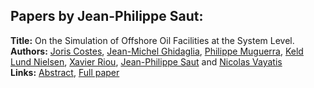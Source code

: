 <h2>Papers by Jean-Philippe Saut:</h2>
<p>
<b>Title:</b> On the Simulation of Offshore Oil Facilities at the System Level.<br />
<b>Authors:</b> <a href="../authors/author_62.html">Joris Costes</a>, <a href="../authors/author_112.html">Jean-Michel Ghidaglia</a>, <a href="../authors/author_216.html">Philippe Muguerra</a>, <a href="../authors/author_222.html">Keld Lund Nielsen</a>, <a href="../authors/author_258.html">Xavier Riou</a>, <a href="../authors/author_271.html">Jean-Philippe Saut</a> and <a href="../authors/author_324.html">Nicolas Vayatis</a><br />
<b>Links:</b> <a href="../abstracts/abstract_84.pdf">Abstract</a>, <a href="../submissions/ECP14096799_CostesGhidagliaMuguerraNielsenRiouSautVayatis.pdf">Full paper</a>
</p>